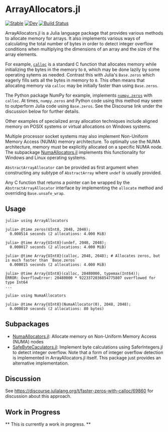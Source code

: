 # ArrayAllocators.jl

[![Stable](https://img.shields.io/badge/docs-stable-blue.svg)](https://mkitti.github.io/ArrayAllocators.jl/stable)
[![Dev](https://img.shields.io/badge/docs-dev-blue.svg)](https://mkitti.github.io/ArrayAllocators.jl/dev)
[![Build Status](https://github.com/mkitti/ArrayAllocators.jl/actions/workflows/CI.yml/badge.svg?branch=main)](https://github.com/mkitti/ArrayAllocators.jl/actions/workflows/CI.yml?query=branch%3Amain)

ArrayAllocators.jl is a Julia language package that provides various methods to allocate memory for arrays. It also implements various ways of calculating the total number of bytes in order to detect integer overflow conditions when multiplying the dimensions of an array and the size of the array elements.

For example, [`calloc`](https://en.cppreference.com/w/c/memory/calloc) is a standard C function that allocates memory while initializing the bytes in the memory to `0`, which may be done lazily by some operating sytems as needed. Contrast this with Julia's `Base.zeros` which eagerly fills sets all the bytes in memory to `0`. This often means that allocating memory via `calloc` may be initially faster than using `Base.zeros`.

The Python package NumPy for example, implements [`numpy.zeros`](https://numpy.org/doc/stable/reference/generated/numpy.zeros.html) with `calloc`.
At times, `numpy.zeros` and Python code using this method may seem to outperform Julia code using `Base.zeros`. See the Discourse link under
the discussion below for further details.

Other examples of specialized array allocation techniques include aligned memory on POSIX systems or virtual allocations on Windows systems.

Multiple processor socket systems may also implement Non-Uniform Memory Access (NUMA) memory architecture. To optimally use the NUMA architecture, memory must be explicitly allocated on a specific NUMA node. The subpackage [NumaAllocators.jl](NumaAllocators) implements this functionality for Windows and Linux operating systems.

`AbstractArrayAllocator` can be provided as first argument when constructing any subtype of `AbstractArray` where `undef` is usually provided.

Any C function that returns a pointer can be wrapped by the `AbstractArrayAllocator` interface by implementing the `allocate` method and overriding
`Base.unsafe_wrap`.

## Usage

```
julia> using ArrayAllocators

julia> @time zeros(UInt8, 2048, 2048);
  0.000514 seconds (2 allocations: 4.000 MiB)

julia> @time Array{UInt8}(undef, 2048, 2048);
  0.000017 seconds (2 allocations: 4.000 MiB)

julia> @time Array{UInt8}(calloc, 2048, 2048); # Allocates zeros, but is much faster than `Base.zeros`
  0.000015 seconds (2 allocations: 4.000 MiB)

julia> @time Array{UInt8}(calloc, 20480000, typemax(Int64));
ERROR: OverflowError: 20480000 * 9223372036854775807 overflowed for type Int64
...

julia> using NumaAllocators

julia> @time Array{UInt8}(NumaAllocator(0), 2048, 2048);
  0.000010 seconds (2 allocations: 80 bytes)

```

## Subpackages

* [NumaAllocators.jl](NumaAllocators): Allocate memory on Non-Uniform Memory Access (NUMA) nodes
* [SafeByteCaculators.jl](SafeByteCalculators): Implement byte calculations using SaferIntegers.jl to detect integer overflow. Note that a form of integer overflow detection is implemented in ArrayAllocators.jl itself. This package just provides an alternative implementation.

## Discussion

See https://discourse.julialang.org/t/faster-zeros-with-calloc/69860 for discussion about this approach.

## Work in Progress

** This is currently a work in progress. **
